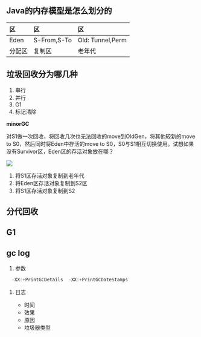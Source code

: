 ## Java的内存模型是怎么划分的

| 区 | 区 | 区 |
| :--- | :--- | :--- |
| Eden | S-From,S-To | Old: Tunnel,Perm |
| 分配区 | 复制区 | 老年代 |

## 垃圾回收分为哪几种

1. 串行
2. 并行
3. G1
4. 标记清除

**minorGC**

对S1做一次回收，将回收几次也无法回收的move到OldGen，将其他较新的move to S0，然后同时将Eden中存活的move to S0，S0与S1相互切换使用。试想如果没有Survivor区，Eden区的存活对象放在哪？

![](https://www.safaribooksonline.com/library/view/java-performance-the/9781449363512/images/jpdg_0601.png)  
1. 将S1区存活对象复制到老年代  
2. 将Eden区存活对象复制到S2区  
3. 将S1区存活对象复制到S2

## 分代回收

## G1

## gc log

1. 参数

```java
  -XX:+PrintGCDetails  -XX:+PrintGCDateStamps
```

1. 日志

   * 时间
   * 效果
   * 原因
   * 垃圾器类型



